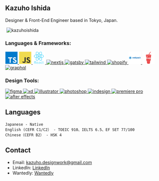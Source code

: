 ## Kazuho Ishida

Designer & Front-End Engineer based in Tokyo, Japan.

<p>&nbsp;<img align="center" src="https://github-readme-stats.vercel.app/api?username=kazuhoishida&show_icons=true&locale=en" alt="kazuhoishida" /></p>

<h3 align="left">Languages & Frameworks:</h3>
<p align="left">
  <a href="https://www.typescriptlang.org/" target="_blank" rel="noreferrer">
    <img src="https://raw.githubusercontent.com/devicons/devicon/master/icons/typescript/typescript-original.svg" alt="typescript" width="40" height="40"/>
  </a>
  <a href="https://developer.mozilla.org/en-US/docs/Web/JavaScript" target="_blank" rel="noreferrer">
    <img src="https://raw.githubusercontent.com/devicons/devicon/master/icons/javascript/javascript-original.svg" alt="javascript" width="40" height="40"/>
  </a>
  <a href="https://reactjs.org/" target="_blank" rel="noreferrer">
    <img src="https://raw.githubusercontent.com/devicons/devicon/master/icons/react/react-original-wordmark.svg" alt="react" width="40" height="40"/>
  </a>
  <a href="https://nextjs.org/" target="_blank" rel="noreferrer">
    <img src="https://cdn.worldvectorlogo.com/logos/nextjs-2.svg" alt="nextjs" width="40" height="40"/>
  </a>
  <a href="https://www.gatsbyjs.com/" target="_blank" rel="noreferrer">
    <img src="https://www.vectorlogo.zone/logos/gatsbyjs/gatsbyjs-icon.svg" alt="gatsby" width="40" height="40"/>
  </a>
  <a href="https://tailwindcss.com/" target="_blank" rel="noreferrer">
    <img src="https://www.vectorlogo.zone/logos/tailwindcss/tailwindcss-icon.svg" alt="tailwind" width="40" height="40"/>
  </a>
  
  <a href="https://www.shopify.com/" target="_blank" rel="noreferrer">
    <img src="https://cdn.shopify.com/shopifycloud/brochure/assets/brand-assets/shopify-logo-shopping-bag-full-color-66166b2e55d67988b56b4bd28b63c271e2b9713358cb723070a92bde17ad7d63.svg" alt="shopify" width="40" height="40"/>
  </a>
  
  <a href="https://webpack.js.org" target="_blank" rel="noreferrer">
    <img src="https://raw.githubusercontent.com/devicons/devicon/d00d0969292a6569d45b06d3f350f463a0107b0d/icons/webpack/webpack-original-wordmark.svg" alt="webpack" width="40" height="40"/>
  </a>
  <a href="https://gulpjs.com" target="_blank" rel="noreferrer">
    <img src="https://raw.githubusercontent.com/devicons/devicon/master/icons/gulp/gulp-plain.svg" alt="gulp" width="40" height="40"/>
  </a>
  <a href="https://graphql.org" target="_blank" rel="noreferrer">
    <img src="https://www.vectorlogo.zone/logos/graphql/graphql-icon.svg" alt="graphql" width="40" height="40"/>
  </a>
</p>

<h3 align="left">Design Tools:</h3>
<p align="left">
  <a href="https://www.figma.com/" target="_blank" rel="noreferrer">
    <img src="https://www.vectorlogo.zone/logos/figma/figma-icon.svg" alt="figma" width="40" height="40"/>
  </a>
  <a href="https://www.adobe.com/products/xd.html" target="_blank" rel="noreferrer"><img src="https://cdn.worldvectorlogo.com/logos/adobe-xd.svg" alt="xd" width="40" height="40"/>
  </a>
  <a href="https://www.adobe.com/in/products/illustrator.html" target="_blank" rel="noreferrer">
    <img src="https://www.vectorlogo.zone/logos/adobe_illustrator/adobe_illustrator-icon.svg" alt="illustrator" width="40" height="40"/>
  </a>
  <a href="https://www.photoshop.com/en" target="_blank" rel="noreferrer">
    <img src="https://www.adobe.com/content/dam/cc/icons/photoshop.svg" alt="photoshop" width="40" height="40"/>
  </a>
  <a href="https://www.adobe.com/products/indesign.html" target="_blank" rel="noreferrer">
    <img src="https://www.adobe.com/content/dam/cc/icons/indesign.svg" alt="indesign" width="40" height="40"/>
  </a>
  <a href="https://www.adobe.com/products/premiere.html" target="_blank" rel="noreferrer">
    <img src="https://www.adobe.com/content/dam/cc/icons/premiere.svg" alt="premiere pro" width="40" height="40"/>
  </a>
  <a href="https://www.adobe.com/products/aftereffects.html" target="_blank" rel="noreferrer">
    <img src="https://www.adobe.com/content/dam/cc/icons/aftereffects.svg" alt="after effects" width="40" height="40"/>
  </a>
</p>

## Languages

    Japanese - Native
    English (CEFR C1/C2） - TOEIC 910、IELTS 6.5、EF SET 77/100
    Chinese（CEFR B2） - HSK 4

## Contact

- Email: [kazuho.designwork@gmail.com](mailto:kazuho.designwork@gmail.com)
- LinkedIn: [LinkedIn](https://www.linkedin.com/in/kazuho-ishida/)
- Wantedly: [Wantedly](https://www.wantedly.com/id/doughnut_hole)
